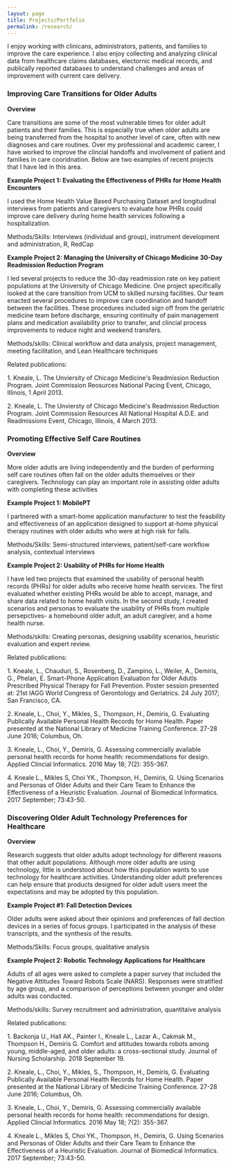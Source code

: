 ```yaml
---
layout: page
title: Projects/Portfolio
permalink: /research/
---
```

<p>
I enjoy working with clinicans, administrators, patients, and families to improve the care experience. I also enjoy collecting and analyzing clinical data from healthcare claims databases, electornic medical records, and publically reported databases to understand challenges and areas of improvement with current care delivery.
  </p>
  
  ### Improving Care Transitions for Older Adults ###
  <p>
  <b>Overview</b>
  </p>
  <p>
  Care transitions are some of the most vulnerable times for older adult patients and their families. This is especially true when older adults are being transferred from the hospital to another level of care, often with new diagnoses and care routines. Over my professional and academic career, I have worked to improve the clincial handoffs and involvement of patient and families in care cooridnation. Below are two examples of recent projects that I have led in this area.
  </p>
  <b> Example Project 1: Evaluating the Effectiveness	of PHRs for Home Health Encounters </b>
  <p>
  I used the Home Health Value Based Purchasing Dataset and longitudinal interviews from patients and caregivers to evaluate how PHRs could improve care delivery during home health services following a hospitalization. 
  </p>
  <p>
  Methods/Skills: Interviews (individual and group), instrument development and administration, R, RedCap
  </p>

  <b> Example Project 2: Managing the University of Chicago Medicine 30-Day Readmission Reduction Program</b>
<p>
  I led several projects to reduce the 30-day readmission rate on key patient populations at the University of Chicago Medicine. One project specifically looked at the care transition from UCM to skilled nursing facilities. Our team enacted several procedures to improve care coordination and handoff between the facilities. These procedures included sign off from the geriatric medicine team before discharge, ensuring continuity of pain management plans and medication availability prior to transfer, and clincial process improvements to reduce night and weekend transfers. 
  </p>
  <p>
    Methods/skills: Clinical workflow and data analysis, project management, meeting facilitation, and Lean Healthcare techniques
  </p>
  <p>
    Related publications: 
    </P>
    <p>
  1. Kneale, L. The Unviersity of Chicago Medicine's Readmission Reduction Program. Joint Commission Reosurces National Pacing Event, Chicago, Illinois, 1 April 2013.
  </p>
  <p>
  2. Kneale, L. The Unviersty of Chicago Medicine's Readmission Reduction Program. Joint Commission Resources All National Hospital A.D.E. and Readmissions Event, Chicago, Illinois, 4 March 2013. 
</p>

### Promoting Effective Self Care Routines ###
<p>
<b> Overview </b>
</p>
<p>
  More older adutls are living independently and the burden of performing self care routines often fall on the older adults themselves or their caregivers. Technology can play an important role in assisting older adults with completing these activities
</p>
<b>Example Project 1: MobilePT </b>
<p>
I partnered with a smart-home application manufacturer to test the feasbility and effectiveness of an application designed to support at-home physical therapy routines with older adults who were at high risk for falls. 
</p>
<p>
Methods/Skills: Semi-structured interviews, patient/self-care workflow analysis, contextual interviews </p>
<b> Example Project 2: Usability of PHRs for Home Health </b>
<p>
  I have led two projects that examined the usability of personal health records (PHRs) for older adults who receive home health services. The first evaluated whether existing PHRs would be able to accept, manage, and share data related to home health visits. In the second study, I created scenarios and personas to evaluate the usability of PHRs from multiple persepctives- a homebound older adult, an adult caregiver, and a home health nurse.  
  </p>
  <p>
  Methods/skills: Creating personas, designing usability scenarios, heuristic evaluation and expert review. </p>
 <p>
    Related publications: 
    </P>
    <p>
  1. Kneale, L., Chauduri, S., Rosenberg, D., Zampino, L., Weiler, A., Demiris, G., Phelan, E. Smart-Phone Application Evaluation for Older Adutls Prescribed Physical Therapy for Fall Prevention. Poster session presented at: 21st IAGG World Congress of Gerontology and Geriatrics. 24 July 2017; San Francisco, CA. 
  </p>
  <p>
  2. Kneale, L., Choi, Y., Mikles, S., Thompson, H., Demiris, G. Evaluating Publically Available Personal Health Records for Home Health. Paper presented at the National Library of Medicine Training Conference. 27-28 June 2016; Columbus, Oh. 
</p>
<p>
  3. Kneale, L., Choi, Y., Demiris, G. Assessing commercially available personal health records for home health: recommendations for design. Applied Clincial Informatics. 2016 May 18; 7(2): 355-367.
  </p>
  <p>
  4. Kneale L., Mikles S, Choi YK., Thompson, H., Demiris, G. Using Scenarios and Personas of Older Adults and their Care Team to Enhance the Effectiveness of a Heuristic Evaluation. Journal of Biomedical Informatics. 2017 September; 73:43-50. </p>
  
  ### Discovering Older Adult Technology Preferences for Healthcare ###
  <p>
  <b>Overview</b>
  </p> <p>
  Research suggests that older adults adopt technology for different reasons that other adult populations. Although more older adults are using technology, little is understood about how this population wants to use technology for healthcare activities. Understanding older adult preferences can help ensure that products designed for older adult users meet the expectations and may be adopted by this population. </p>
  <b> Example Project #1: Fall Detection Devices </b>
  <p>Older adults were asked about their opinions and preferences of fall dection devices in a series of focus groups. I participated in the analysis of these transcripts, and the synthesis of the results. </p>
  <p>
  Methods/Skills: Focus groups, qualitative analysis
  </p>
<b>Example Project 2: Robotic Technology Applications for Healthcare </b>
<p>
Adults of all ages were asked to complete a paper survey that included the Negative Attitudes Toward Robots Scale (NARS). Responses were stratified by age group, and a comparison of perceptions between younger and older adults was conducted. 
</p>
<p>
Methods/skills: Survey recruitment and administration, quantitaive analysis
  </p>
 Related publications: 
    </P>
    <p>
  1. Backonja U., Hall AK., Painter I., Kneale L., Lazar A., Cakmak M., Thompson H., Demiris G. Comfort and attitudes towards robots among young, middle-aged, and older adults: a cross-sectional study. Journal of Nursing Scholarship. 2018 September 19.
  </p>
  <p>
  2. Kneale, L., Choi, Y., Mikles, S., Thompson, H., Demiris, G. Evaluating Publically Available Personal Health Records for Home Health. Paper presented at the National Library of Medicine Training Conference. 27-28 June 2016; Columbus, Oh. 
</p>
<p>
  3. Kneale, L., Choi, Y., Demiris, G. Assessing commercially available personal health records for home health: recommendations for design. Applied Clincial Informatics. 2016 May 18; 7(2): 355-367.
  </p>
  <p>
  4. Kneale L., Mikles S, Choi YK., Thompson, H., Demiris, G. Using Scenarios and Personas of Older Adults and their Care Team to Enhance the Effectiveness of a Heuristic Evaluation. Journal of Biomedical Informatics. 2017 September; 73:43-50. </p>
